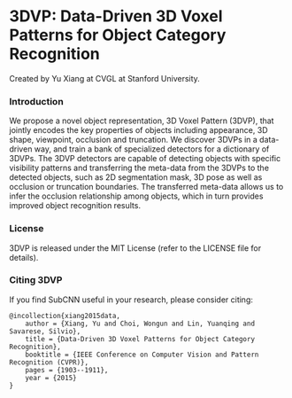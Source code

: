 # 3DVP: Data-Driven 3D Voxel Patterns for Object Category Recognition

Created by Yu Xiang at CVGL at Stanford University.

### Introduction

We propose a novel object representation, 3D Voxel Pattern (3DVP), that jointly encodes the key properties of objects including appearance, 3D shape, viewpoint, occlusion and truncation. We discover 3DVPs in a data-driven way, and train a bank of specialized detectors for a dictionary of 3DVPs. The 3DVP detectors are capable of detecting objects with specific visibility patterns and transferring the meta-data from the 3DVPs to the detected objects, such as 2D segmentation mask, 3D pose as well as occlusion or truncation boundaries. The transferred meta-data allows us to infer the occlusion relationship among objects, which in turn provides improved object recognition results.

### License

3DVP is released under the MIT License (refer to the LICENSE file for details).

### Citing 3DVP

If you find SubCNN useful in your research, please consider citing:

    @incollection{xiang2015data,
        author = {Xiang, Yu and Choi, Wongun and Lin, Yuanqing and Savarese, Silvio},
        title = {Data-Driven 3D Voxel Patterns for Object Category Recognition},
        booktitle = {IEEE Conference on Computer Vision and Pattern Recognition (CVPR)},
        pages = {1903--1911},
        year = {2015}
    }

